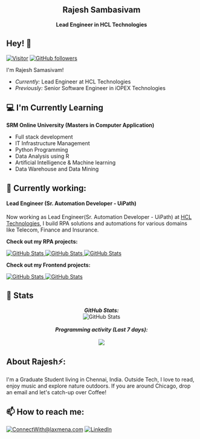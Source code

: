 <h2 align='center'>Rajesh Sambasivam</h2>
<p align='center'><b>Lead Engineer in HCL Technologies</b></p>

<h2>Hey! 👋</h2>

[![Visitor](https://visitor-badge.laobi.icu/badge?page_id=rajbca00.rajbca00)](https://github.com/rajbca00) [![GitHub followers](https://img.shields.io/github/followers/rajbca00.svg?style=social&label=Follow)](https://github.com/rajbca00?tab=followers)

I'm Rajesh Samasivam! 
- <i>Currently:</i> Lead Engineer at HCL Technologies 
- <i>Previously:</i> Senior Software Engineer in iOPEX Technologies

<h2>💻 I'm Currently Learning</h2>

__SRM Online University (Masters in Computer Application)__
- Full stack development
- IT Infrastructure Management
- Python Programming
- Data Analysis using R
- Artificial Intelligence & Machine learning
- Data Warehouse and Data Mining


<h2>💼 Currently working:</h2>
<h4>Lead Engineer (Sr. Automation Developer - UiPath)</h4>

Now working as Lead Engineer(Sr. Automation Developer - UiPath) at [HCL Technologies](https://www.hcltech.com/), I build RPA solutions and automations for various domains like Telecom, Finance and Insurance.

__Check out my RPA projects:__

<div>
  <p>
    <a href="https://github.com/rajbca00/UiPath-Zoom-Integration">
      <img src="https://github-readme-stats.vercel.app/api/pin/?username=rajbca00&repo=UiPath-Zoom-Integration" alt="GitHub Stats" />
    </a>
    <a href="https://github.com/rajbca00/UiPath-Invoice-Extraction">
      <img src="https://github-readme-stats.vercel.app/api/pin/?username=rajbca00&repo=UiPath-Invoice-Extraction" alt="GitHub Stats" />
    </a>
    <a href="https://github.com/rajbca00/UiPath_Multi_Browser_Automation ">
      <img src="https://github-readme-stats.vercel.app/api/pin/?username=rajbca00&repo=UiPath_Multi_Browser_Automation" alt="GitHub Stats" />
    </a>
  </p>
</div>

__Check out my Frontend projects:__

<div>
  <p>
    <a href="https://github.com/rajbca00/advice-generator-app-main">
      <img src="https://github-readme-stats.vercel.app/api/pin/?username=rajbca00&repo=advice-generator-app-main" alt="GitHub Stats" />
    </a>
    <a href="https://github.com/rajbca00/FAQ-accordion-card ">
      <img src="https://github-readme-stats.vercel.app/api/pin/?username=rajbca00&repo=FAQ-accordion-card" alt="GitHub Stats" />
    </a>
  </p>
</div>

<h2>👀 Stats</h2>

<div>
  
  <p align="center">
  <b><em>GitHub Stats:</em></b> <br/>
    <img src="https://github-readme-streak-stats.herokuapp.com/?user=rajbca00" alt="GitHub Stats" /> <br/><br/>
  <b><em>Programming activity (Last 7 days):</em></b> <br/><br/>
    <img src="https://github-readme-stats.vercel.app/api/top-langs/?username=rajbca00&layout=compact">
  </p>
</div>


<h2> About Rajesh⚡:</h2>

I'm a Graduate Student living in Chennai, India. Outside Tech, I love to read, enjoy music and explore nature outdoors. If you are around Chicago, drop an email and let's catch-up over Coffee!
 

<h2>📫 How to reach me: </h2>

<a href="mailto:rajbca00@gmail.com">![ConnectWith@laxmena.com](https://img.shields.io/badge/Gmail-D14836?style=for-the-badge&logo=gmail&logoColor=white)</a> <a href="https://www.linkedin.com/in/rajesh-sambasivam">![LinkedIn](https://img.shields.io/badge/LinkedIn-0077B5?style=for-the-badge&logo=linkedin&logoColor=white)</a>